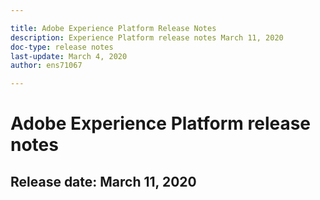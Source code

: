 ```yaml
---

title: Adobe Experience Platform Release Notes
description: Experience Platform release notes March 11, 2020
doc-type: release notes
last-update: March 4, 2020
author: ens71067

---
```


# Adobe Experience Platform release notes 
## Release date: March 11, 2020
